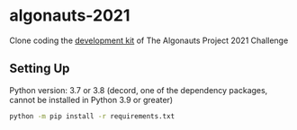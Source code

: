 # algonauts-2021

Clone coding the [development kit](https://github.com/Neural-Dynamics-of-Visual-Cognition-FUB/Algonauts2021_devkit) of The Algonauts Project 2021 Challenge

## Setting Up

Python version: 3.7 or 3.8 (decord, one of the dependency packages, cannot be installed in Python 3.9 or greater)

```zsh
python -m pip install -r requirements.txt
```
